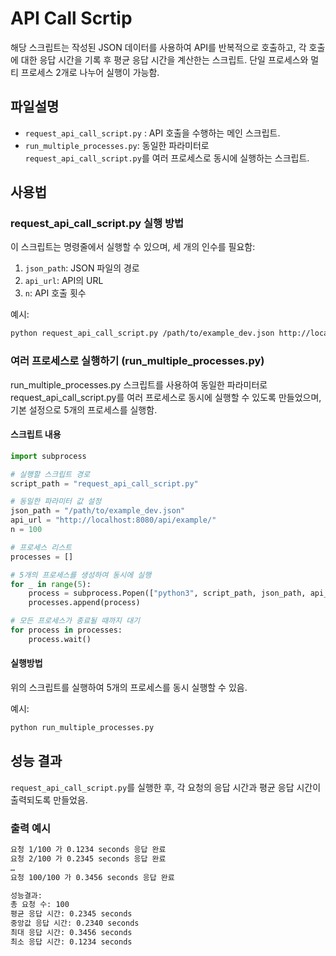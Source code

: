 # API Call Scrtip
해당 스크립트는 작성된 JSON 데이터를 사용하여 API를 반복적으로 호출하고, 각 호출에 대한 응답 시간을 기록 후 평균 응답 시간을 계산한는 스크립트.
단일 프로세스와 멀티 프로세스 2개로 나누어 실행이 가능함.

## 파일설명

- `request_api_call_script.py` : API 호출을 수행하는 메인 스크립트.
- `run_multiple_processes.py`: 동일한 파라미터로 `request_api_call_script.py`를 여러 프로세스로 동시에 실행하는 스크립트.

## 사용법

### request_api_call_script.py 실행 방법

이 스크립트는 명령줄에서 실행할 수 있으며, 세 개의 인수를 필요함:

1. `json_path`: JSON 파일의 경로
2. `api_url`: API의 URL
3. `n`: API 호출 횟수

예시:

```sh
python request_api_call_script.py /path/to/example_dev.json http://localhost:8080/api/example/ 100
```

### 여러 프로세스로 실행하기 (run_multiple_processes.py)

run_multiple_processes.py 스크립트를 사용하여 동일한 파라미터로 request_api_call_script.py를 여러 프로세스로 동시에 실행할 수 있도록 만들었으며, 기본 설정으로 5개의 프로세스를 실행함.

#### 스크립트 내용

```python
import subprocess

# 실행할 스크립트 경로
script_path = "request_api_call_script.py"

# 동일한 파라미터 값 설정
json_path = "/path/to/example_dev.json"
api_url = "http://localhost:8080/api/example/"
n = 100

# 프로세스 리스트
processes = []

# 5개의 프로세스를 생성하여 동시에 실행
for _ in range(5):
    process = subprocess.Popen(["python3", script_path, json_path, api_url, str(n)])
    processes.append(process)

# 모든 프로세스가 종료될 때까지 대기
for process in processes:
    process.wait()
```

#### 실행방법

위의 스크립트를 실행하여 5개의 프로세스를 동시 실행할 수 있음.

예시:

```sh
python run_multiple_processes.py
```

## 성능 결과

`request_api_call_script.py`를 실행한 후, 각 요청의 응답 시간과 평균 응답 시간이 출력되도록 만들었음.

### 출력 예시

```sh
요청 1/100 가 0.1234 seconds 응답 완료
요청 2/100 가 0.2345 seconds 응답 완료
…
요청 100/100 가 0.3456 seconds 응답 완료

성능결과:
총 요청 수: 100
평균 응답 시간: 0.2345 seconds
중앙값 응답 시간: 0.2340 seconds
최대 응답 시간: 0.3456 seconds
최소 응답 시간: 0.1234 seconds
```

